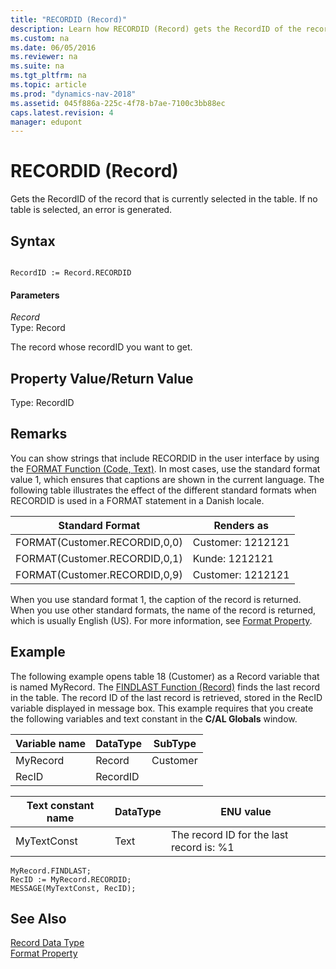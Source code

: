 ```yaml
---
title: "RECORDID (Record)"
description: Learn how RECORDID (Record) gets the RecordID of the record that is currently selected in the table. If no table is selected, an error is generated.
ms.custom: na
ms.date: 06/05/2016
ms.reviewer: na
ms.suite: na
ms.tgt_pltfrm: na
ms.topic: article
ms.prod: "dynamics-nav-2018"
ms.assetid: 045f886a-225c-4f78-b7ae-7100c3bb88ec
caps.latest.revision: 4
manager: edupont
---
```

# RECORDID (Record)
Gets the RecordID of the record that is currently selected in the table. If no table is selected, an error is generated.  
  
## Syntax  
  
```  
  
RecordID := Record.RECORDID  
```  
  
#### Parameters  
 *Record*  
 Type: Record  
  
 The record whose recordID you want to get.  
  
## Property Value/Return Value  
 Type: RecordID  
  
## Remarks  
 You can show strings that include RECORDID in the user interface by using the [FORMAT Function \(Code, Text\)](FORMAT-Function--Code--Text-.md). In most cases, use the standard format value 1, which ensures that captions are shown in the current language. The following table illustrates the effect of the different standard formats when RECORDID is used in a FORMAT statement in a Danish locale.  
  
|Standard Format|Renders as|  
|---------------------|----------------|  
|FORMAT\(Customer.RECORDID,0,0\)|Customer: 1212121|  
|FORMAT\(Customer.RECORDID,0,1\)|Kunde: 1212121|  
|FORMAT\(Customer.RECORDID,0,9\)|Customer: 1212121|  
  
 When you use standard format 1, the caption of the record is returned. When you use other standard formats, the name of the record is returned, which is usually English \(US\). For more information, see [Format Property](Format-Property.md).  
  
## Example  
The following example opens table 18 \(Customer\) as a Record variable that is named MyRecord. The [FINDLAST Function \(Record\)](FINDLAST-Function--Record-.md) finds the last record in the table. The record ID of the last record is retrieved, stored in the RecID variable displayed in message box. This example requires that you create the following variables and text constant in the **C/AL Globals** window.  
  
|Variable name|DataType|SubType
|-------------------|--------------|-------|  
|MyRecord|Record|Customer|
|RecID|RecordID|  |
  
|Text constant name|DataType|ENU value|  
|------------------------|--------------|---------------|  
|MyTextConst|Text|The record ID for the last record is: %1|  
  
```  
MyRecord.FINDLAST;  
RecID := MyRecord.RECORDID;  
MESSAGE(MyTextConst, RecID);
```  
  
## See Also  
 [Record Data Type](Record-Data-Type.md)   
 [Format Property](Format-Property.md)